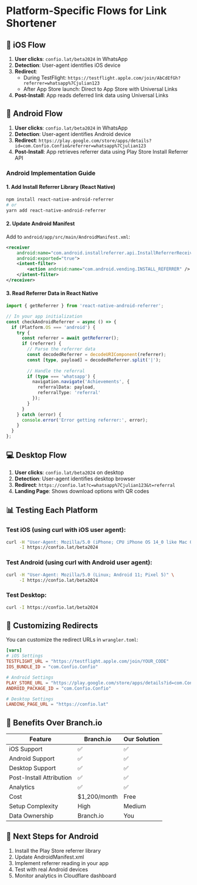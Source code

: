# Platform-Specific Flows for Link Shortener

## 🍎 iOS Flow

1. **User clicks**: `confio.lat/beta2024` in WhatsApp
2. **Detection**: User-agent identifies iOS device
3. **Redirect**: 
   - During TestFlight: `https://testflight.apple.com/join/AbCdEfGh?referrer=whatsapp%7Cjulian123`
   - After App Store launch: Direct to App Store with Universal Links
4. **Post-Install**: App reads deferred link data using Universal Links

## 🤖 Android Flow

1. **User clicks**: `confio.lat/beta2024` in WhatsApp
2. **Detection**: User-agent identifies Android device
3. **Redirect**: `https://play.google.com/store/apps/details?id=com.Confio.Confio&referrer=whatsapp%7Cjulian123`
4. **Post-Install**: App retrieves referrer data using Play Store Install Referrer API

### Android Implementation Guide

#### 1. Add Install Referrer Library (React Native)

```bash
npm install react-native-android-referrer
# or
yarn add react-native-android-referrer
```

#### 2. Update Android Manifest

Add to `android/app/src/main/AndroidManifest.xml`:

```xml
<receiver
    android:name="com.android.installreferrer.api.InstallReferrerReceiver"
    android:exported="true">
    <intent-filter>
        <action android:name="com.android.vending.INSTALL_REFERRER" />
    </intent-filter>
</receiver>
```

#### 3. Read Referrer Data in React Native

```typescript
import { getReferrer } from 'react-native-android-referrer';

// In your app initialization
const checkAndroidReferrer = async () => {
  if (Platform.OS === 'android') {
    try {
      const referrer = await getReferrer();
      if (referrer) {
        // Parse the referrer data
        const decodedReferrer = decodeURIComponent(referrer);
        const [type, payload] = decodedReferrer.split('|');
        
        // Handle the referral
        if (type === 'whatsapp') {
          navigation.navigate('Achievements', {
            referralData: payload,
            referralType: 'referral'
          });
        }
      }
    } catch (error) {
      console.error('Error getting referrer:', error);
    }
  }
};
```

## 💻 Desktop Flow

1. **User clicks**: `confio.lat/beta2024` on desktop
2. **Detection**: User-agent identifies desktop browser
3. **Redirect**: `https://confio.lat?c=whatsapp%7Cjulian123&t=referral`
4. **Landing Page**: Shows download options with QR codes

## 📊 Testing Each Platform

### Test iOS (using curl with iOS user agent):
```bash
curl -H "User-Agent: Mozilla/5.0 (iPhone; CPU iPhone OS 14_0 like Mac OS X)" \
     -I https://confio.lat/beta2024
```

### Test Android (using curl with Android user agent):
```bash
curl -H "User-Agent: Mozilla/5.0 (Linux; Android 11; Pixel 5)" \
     -I https://confio.lat/beta2024
```

### Test Desktop:
```bash
curl -I https://confio.lat/beta2024
```

## 🔧 Customizing Redirects

You can customize the redirect URLs in `wrangler.toml`:

```toml
[vars]
# iOS Settings
TESTFLIGHT_URL = "https://testflight.apple.com/join/YOUR_CODE"
IOS_BUNDLE_ID = "com.Confio.Confio"

# Android Settings
PLAY_STORE_URL = "https://play.google.com/store/apps/details?id=com.Confio.Confio"
ANDROID_PACKAGE_ID = "com.Confio.Confio"

# Desktop Settings
LANDING_PAGE_URL = "https://confio.lat"
```

## 🎯 Benefits Over Branch.io

| Feature | Branch.io | Our Solution |
|---------|-----------|--------------|
| iOS Support | ✅ | ✅ |
| Android Support | ✅ | ✅ |
| Desktop Support | ✅ | ✅ |
| Post-Install Attribution | ✅ | ✅ |
| Analytics | ✅ | ✅ |
| Cost | $1,200/month | Free |
| Setup Complexity | High | Medium |
| Data Ownership | Branch.io | You |

## 🚀 Next Steps for Android

1. Install the Play Store referrer library
2. Update AndroidManifest.xml
3. Implement referrer reading in your app
4. Test with real Android devices
5. Monitor analytics in Cloudflare dashboard